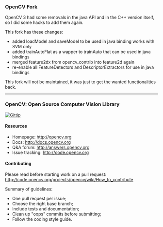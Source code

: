 ### OpenCV Fork
OpenCV 3 had some removals in the java API and in the C++ version itself, so I did some hacks to add them again.

This fork has these changes:
- added loadModel and saveModel to be used in java binding works with SVM only
- added trainAutoFlat as a wapper to trainAuto that can be used in java bindings
- merged feature2dx from opencv_contrib into feature2d again
- re-enable all FeatureDetectors and DescriptorExtractors for use in java bindings

This fork will not be maintained, it was just to get the wanted functionalities back.

------------------------------------------------------------------------------------------

### OpenCV: Open Source Computer Vision Library

[![Gittip](http://img.shields.io/gittip/OpenCV.png)](https://www.gittip.com/OpenCV/)

#### Resources

* Homepage: <http://opencv.org>
* Docs: <http://docs.opencv.org>
* Q&A forum: <http://answers.opencv.org>
* Issue tracking: <http://code.opencv.org>

#### Contributing

Please read before starting work on a pull request: <http://code.opencv.org/projects/opencv/wiki/How_to_contribute>

Summary of guidelines:

* One pull request per issue;
* Choose the right base branch;
* Include tests and documentation;
* Clean up "oops" commits before submitting;
* Follow the coding style guide.
